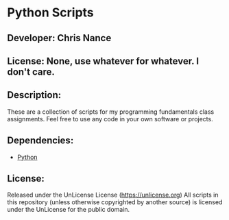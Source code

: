 # Python Scripts
## Developer: Chris Nance
## License: None, use whatever for whatever. I don't care.

## Description:

These are a collection of scripts for my programming fundamentals class assignments. Feel free to use any code in your own software or projects.

## Dependencies:

- [Python](https://www.python.org/downloads/)

## License:
Released under the UnLicense License (https://unlicense.org)
All scripts in this repository (unless otherwise copyrighted by another source) is licensed under the UnLicense for the public domain.
